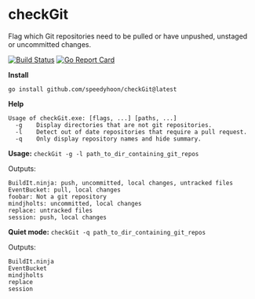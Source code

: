 # checkGit
Flag which Git repositories need to be pulled or have unpushed, unstaged or uncommitted changes.

[![Build Status](https://travis-ci.org/speedyhoon/checkGit.svg?branch=master)](https://travis-ci.org/speedyhoon/checkGit)
[![Go Report Card](https://goreportcard.com/badge/github.com/speedyhoon/checkGit)](https://goreportcard.com/report/github.com/speedyhoon/checkGit)

**Install**
```
go install github.com/speedyhoon/checkGit@latest
```

**Help**
```
Usage of checkGit.exe: [flags, ...] [paths, ...]
  -g    Display directories that are not git repositories.
  -l    Detect out of date repositories that require a pull request.
  -q    Only display repository names and hide summary.
```

**Usage:** ```checkGit -g -l path_to_dir_containing_git_repos```

Outputs:
```
BuildIt.ninja: push, uncommitted, local changes, untracked files
EventBucket: pull, local changes
foobar: Not a git repository
mindjholts: uncommitted, local changes
replace: untracked files
session: push, local changes
```

**Quiet mode:** ```checkGit -q path_to_dir_containing_git_repos```

Outputs:
```
BuildIt.ninja
EventBucket
mindjholts
replace
session
```

